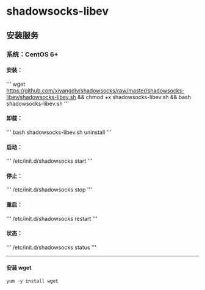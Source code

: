 # shadowsocks-libev

## 安装服务

### 系统：CentOS 6+

#### 安装：
'''
wget https://github.com/xiyangdiy/shadowsocks/raw/master/shadowsocks-libev/shadowsocks-libev.sh && chmod +x shadowsocks-libev.sh &&  bash shadowsocks-libev.sh
'''

#### 卸载：
'''
bash shadowsocks-libev.sh uninstall
'''

#### 启动：
'''
/etc/init.d/shadowsocks start
'''

#### 停止：
'''
/etc/init.d/shadowsocks stop
'''

#### 重启：
'''
/etc/init.d/shadowsocks restart
'''

#### 状态：
'''
/etc/init.d/shadowsocks status
'''

-------------------------------------------
#### **安装 wget**
```
yum -y install wget
```
